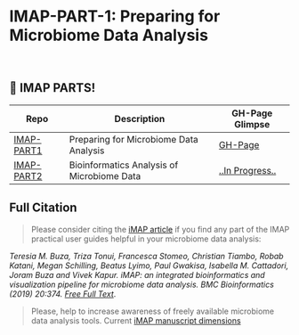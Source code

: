 # IMAP-PART-1: Preparing for Microbiome Data Analysis

<br> 



## :tada: IMAP PARTS!

|Repo| Description| GH-Page Glimpse|
|-------------------------|---------------------------------------------------|-----------------|
| [IMAP-PART1](https://github.com/tmbuza/imap-requirements/) | Preparing for Microbiome Data Analysis | [GH-Page](https://tmbuza.github.io/imap-requirements/) |
| [IMAP-PART2](https://github.com/tmbuza/imap-bioinformatics/) | Bioinformatics Analysis of Microbiome Data | [..In Progress..](https://tmbuza.github.io/imap-bioinformatics/) |



## Full Citation
> Please consider citing the [iMAP article](https://rdcu.be/b5iVj) if you find any part of the IMAP practical user guides helpful in your microbiome data analysis:

<i>Teresia M. Buza, Triza Tonui, Francesca Stomeo, Christian Tiambo, Robab Katani, Megan Schilling, Beatus Lyimo, Paul Gwakisa, Isabella M. Cattadori, Joram Buza and Vivek Kapur. iMAP: an integrated bioinformatics and visualization pipeline for microbiome data analysis. BMC Bioinformatics (2019) 20:374. [Free Full Text](https://pubmed.ncbi.nlm.nih.gov/31269897/)</i>.

> Please, help to increase awareness of freely available microbiome data analysis tools.
Current [iMAP manuscript dimensions](https://badge.dimensions.ai/details/id/pub.1117740326)